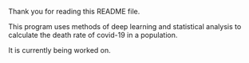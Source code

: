 Thank you for reading this README file.

This program uses methods of deep learning and statistical analysis to calculate the death rate of covid-19 in a population.

It is currently being worked on.